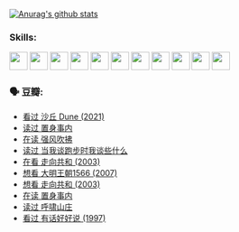 
[![Anurag's github stats](https://github-readme-stats.vercel.app/api?username=w940853815)](https://github.com/anuraghazra/github-readme-stats)

### Skills:

<code><img height="32" src="https://cdn.jsdelivr.net/npm/simple-icons@v5/icons/python.svg"></code>
<code><img height="32" src="https://cdn.jsdelivr.net/npm/simple-icons@v5/icons/javascript.svg"></code>
<code><img height="32" src="https://cdn.jsdelivr.net/npm/simple-icons@v5/icons/django.svg"></code>
<code><img height="32" src="https://cdn.jsdelivr.net/npm/simple-icons@v5/icons/flask.svg"></code>
<code><img height="32" src="https://cdn.jsdelivr.net/npm/simple-icons@v5/icons/vuetify.svg"></code>
<code><img height="32" src="https://cdn.jsdelivr.net/npm/simple-icons@v5/icons/git.svg"></code>
<code><img height="32" src="https://cdn.jsdelivr.net/npm/simple-icons@v5/icons/docker.svg"></code>
<code><img height="32" src="https://cdn.jsdelivr.net/npm/simple-icons@v5/icons/postgresql.svg"></code>
<code><img height="32" src="https://cdn.jsdelivr.net/npm/simple-icons@v5/icons/elasticsearch.svg"></code>
<code><img height="32" src="https://cdn.jsdelivr.net/npm/simple-icons@v5/icons/macos.svg"></code>
<code><img height="32" src="https://cdn.jsdelivr.net/npm/simple-icons@v5/icons/linux.svg"></code>

### 🗣 豆瓣:

<!-- DOUBAN-ACTIVITIES:START -->
- [看过 沙丘 Dune‎ (2021)](https://www.douban.com/people/136069238/status/3726869471/?_i=42467336)
- [读过 置身事内](https://www.douban.com/people/136069238/status/3726223867/?_i=42467336)
- [在读 强风吹拂](https://www.douban.com/people/136069238/status/3725395475/?_i=42467336)
- [读过 当我谈跑步时我谈些什么](https://www.douban.com/people/136069238/status/3715422296/?_i=42467336)
- [在看 走向共和‎ (2003)](https://www.douban.com/people/136069238/status/3711470443/?_i=42467336)
- [想看 大明王朝1566‎ (2007)](https://www.douban.com/people/136069238/status/3710980213/?_i=42467336)
- [想看 走向共和‎ (2003)](https://www.douban.com/people/136069238/status/3710980002/?_i=42467336)
- [在读 置身事内](https://www.douban.com/people/136069238/status/3710472151/?_i=42467336)
- [读过 呼啸山庄](https://www.douban.com/people/136069238/status/3710470617/?_i=42467336)
- [看过 有话好好说‎ (1997)](https://www.douban.com/people/136069238/status/3709833172/?_i=42467336)
<!-- DOUBAN-ACTIVITIES:END -->
<!--
**w940853815/w940853815** is a ✨ _special_ ✨ repository because its `README.md` (this file) appears on your GitHub profile.

Here are some ideas to get you started:

- 🔭 I’m currently working on ...
- 🌱 I’m currently learning ...
- 👯 I’m looking to collaborate on ...
- 🤔 I’m looking for help with ...
- 💬 Ask me about ...
- 📫 How to reach me: ...
- 😄 Pronouns: ...
- ⚡ Fun fact: ...
-->
